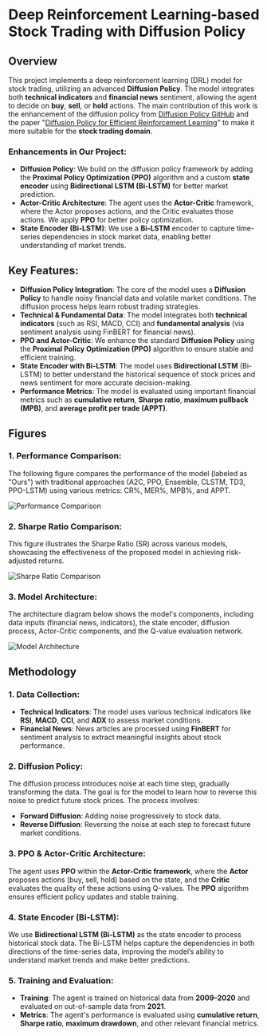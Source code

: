 # Deep Reinforcement Learning-based Stock Trading with Diffusion Policy

## Overview
This project implements a deep reinforcement learning (DRL) model for stock trading, utilizing an advanced **Diffusion Policy**. The model integrates both **technical indicators** and **financial news** sentiment, allowing the agent to decide on **buy**, **sell**, or **hold** actions. The main contribution of this work is the enhancement of the diffusion policy from [Diffusion Policy GitHub](https://github.com/real-stanford/diffusion_policy?tab=readme-ov-file) and the paper "[Diffusion Policy for Efficient Reinforcement Learning](https://arxiv.org/abs/2303.04137v5)" to make it more suitable for the **stock trading domain**. 

### Enhancements in Our Project:
- **Diffusion Policy**: We build on the diffusion policy framework by adding the **Proximal Policy Optimization (PPO)** algorithm and a custom **state encoder** using **Bidirectional LSTM (Bi-LSTM)** for better market prediction.
- **Actor-Critic Architecture**: The agent uses the **Actor-Critic** framework, where the Actor proposes actions, and the Critic evaluates those actions. We apply **PPO** for better policy optimization.
- **State Encoder (Bi-LSTM)**: We use a **Bi-LSTM** encoder to capture time-series dependencies in stock market data, enabling better understanding of market trends.

## Key Features:
- **Diffusion Policy Integration**: The core of the model uses a **Diffusion Policy** to handle noisy financial data and volatile market conditions. The diffusion process helps learn robust trading strategies.
- **Technical & Fundamental Data**: The model integrates both **technical indicators** (such as RSI, MACD, CCI) and **fundamental analysis** (via sentiment analysis using FinBERT for financial news).
- **PPO and Actor-Critic**: We enhance the standard **Diffusion Policy** using the **Proximal Policy Optimization (PPO)** algorithm to ensure stable and efficient training.
- **State Encoder with Bi-LSTM**: The model uses **Bidirectional LSTM** (Bi-LSTM) to better understand the historical sequence of stock prices and news sentiment for more accurate decision-making.
- **Performance Metrics**: The model is evaluated using important financial metrics such as **cumulative return**, **Sharpe ratio**, **maximum pullback (MPB)**, and **average profit per trade (APPT)**.

## Figures

### 1. Performance Comparison:
The following figure compares the performance of the model (labeled as "Ours") with traditional approaches (A2C, PPO, Ensemble, CLSTM, TD3, PPO-LSTM) using various metrics: CR%, MER%, MPB%, and APPT.

![Performance Comparison](figures/performance_comparison.png)

### 2. Sharpe Ratio Comparison:
This figure illustrates the Sharpe Ratio (SR) across various models, showcasing the effectiveness of the proposed model in achieving risk-adjusted returns.

![Sharpe Ratio Comparison](figures/sharpe_ratio_comparison.png)

### 3. Model Architecture:
The architecture diagram below shows the model's components, including data inputs (financial news, indicators), the state encoder, diffusion process, Actor-Critic components, and the Q-value evaluation network.

![Model Architecture](figures/model_architecture.png)

## Methodology

### 1. Data Collection:
- **Technical Indicators**: The model uses various technical indicators like **RSI**, **MACD**, **CCI**, and **ADX** to assess market conditions.
- **Financial News**: News articles are processed using **FinBERT** for sentiment analysis to extract meaningful insights about stock performance.

### 2. Diffusion Policy:
The diffusion process introduces noise at each time step, gradually transforming the data. The goal is for the model to learn how to reverse this noise to predict future stock prices. The process involves:
- **Forward Diffusion**: Adding noise progressively to stock data.
- **Reverse Diffusion**: Reversing the noise at each step to forecast future market conditions.

### 3. PPO & Actor-Critic Architecture:
The agent uses **PPO** within the **Actor-Critic framework**, where the **Actor** proposes actions (buy, sell, hold) based on the state, and the **Critic** evaluates the quality of these actions using Q-values. The **PPO** algorithm ensures efficient policy updates and stable training.

### 4. State Encoder (Bi-LSTM):
We use **Bidirectional LSTM (Bi-LSTM)** as the state encoder to process historical stock data. The Bi-LSTM helps capture the dependencies in both directions of the time-series data, improving the model’s ability to understand market trends and make better predictions.

### 5. Training and Evaluation:
- **Training**: The agent is trained on historical data from **2009–2020** and evaluated on out-of-sample data from **2021**.
- **Metrics**: The agent's performance is evaluated using **cumulative return**, **Sharpe ratio**, **maximum drawdown**, and other relevant financial metrics.
